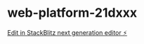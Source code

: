 # web-platform-21dxxx

[Edit in StackBlitz next generation editor ⚡️](https://stackblitz.com/~/github.com/Maralasai/web-platform-21dxxx)